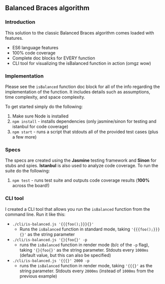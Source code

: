 ## Balanced Braces algorithm

### Introduction
This solution to the classic Balanced Braces algorithm comes loaded with features.

* ES6 language features
* 100% code coverage
* Complete doc blocks for EVERY function
* CLI tool for visualizing the isBalanced function in action (omgz wow)

### Implementation
Please see the `isBalanced` function doc block for all of the info regarding the implementation of the function.  It includes details such as assumptions, time complexity, and space complexity.

To get started simply do the following:

1. Make sure Node is installed
2. `npm install` - installs dependencies (only jasmine/sinon for testing and istanbul for code coverage)
3. `npm start` - runs a script that stdouts all of the provided test cases (plus a few more)

### Specs
The specs are created using the **Jasmine** testing framework and **Sinon** for stubs and spies.  **Istanbul** is also used to analyze code coverage.  To run the suite do the following:

1. `npm test` - runs test suite and outputs code coverage results (**100%** across the board!)

### CLI tool
I created a CLI tool that allows you run the `isBalanced` function from the command line. Run it like this:

* `./cli/is-balanced.js '{{{foo();}}}{}'`
  * Runs the `isBalanced` function in standard mode, taking `'{{{foo();}}}{}'` as the string parameter
* `./cli/is-balanced.js '{}{foo{}' -p`
  * runs the `isBalanced` function in render mode (b/c of the `-p` flag), taking `'{}{foo{}'` as the string parameter.  Stdouts every `1000ms` (default value, but this can also be specified)
* `./cli/is-balanced.js '{{{}' 2000 -p`
  * runs the `isBalanced` function in render mode, taking `'{{{}'` as the string parameter.  Stdouts every `2000ms` (instead of `1000ms` from the previous example)

